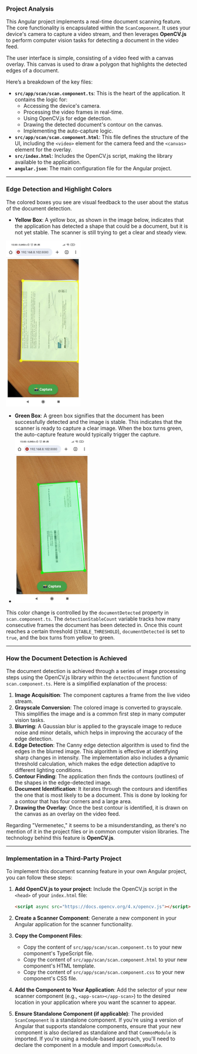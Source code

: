 ### **Project Analysis**

This Angular project implements a real-time document scanning feature. The core functionality is encapsulated within the `ScanComponent`. It uses your device's camera to capture a video stream, and then leverages **OpenCV.js** to perform computer vision tasks for detecting a document in the video feed.

The user interface is simple, consisting of a video feed with a canvas overlay. This canvas is used to draw a polygon that highlights the detected edges of a document.

Here’s a breakdown of the key files:

  * **`src/app/scan/scan.component.ts`**: This is the heart of the application. It contains the logic for:
      * Accessing the device's camera.
      * Processing the video frames in real-time.
      * Using OpenCV.js for edge detection.
      * Drawing the detected document's contour on the canvas.
      * Implementing the auto-capture logic.
  * **`src/app/scan/scan.component.html`**: This file defines the structure of the UI, including the `<video>` element for the camera feed and the `<canvas>` element for the overlay.
  * **`src/index.html`**: Includes the OpenCV.js script, making the library available to the application.
  * **`angular.json`**: The main configuration file for the Angular project.

-----

### **Edge Detection and Highlight Colors**

The colored boxes you see are visual feedback to the user about the status of the document detection.

  * **Yellow Box**: A yellow box, as shown in the image below, indicates that the application has detected a shape that could be a document, but it is not yet stable. The scanner is still trying to get a clear and steady view.
  <img src="docu-scan-app\img\captura_Edge_Detection_1_yellow.jpeg" height="450" >

  * **Green Box**: A green box signifies that the document has been successfully detected and the image is stable. This indicates that the scanner is ready to capture a clear image. When the box turns green, the auto-capture feature would typically trigger the capture.
  * <img src="docu-scan-app\img\captura_Edge_Detection_2_gren.jpeg" height="450" >

This color change is controlled by the `documentDetected` property in `scan.component.ts`. The `detectionStableCount` variable tracks how many consecutive frames the document has been detected in. Once this count reaches a certain threshold (`STABLE_THRESHOLD`), `documentDetected` is set to `true`, and the box turns from yellow to green.

-----

### **How the Document Detection is Achieved**

The document detection is achieved through a series of image processing steps using the OpenCV.js library within the `detectDocument` function of `scan.component.ts`. Here is a simplified explanation of the process:

1.  **Image Acquisition**: The component captures a frame from the live video stream.
2.  **Grayscale Conversion**: The colored image is converted to grayscale. This simplifies the image and is a common first step in many computer vision tasks.
3.  **Blurring**: A Gaussian blur is applied to the grayscale image to reduce noise and minor details, which helps in improving the accuracy of the edge detection.
4.  **Edge Detection**: The Canny edge detection algorithm is used to find the edges in the blurred image. This algorithm is effective at identifying sharp changes in intensity. The implementation also includes a dynamic threshold calculation, which makes the edge detection adaptive to different lighting conditions.
5.  **Contour Finding**: The application then finds the contours (outlines) of the shapes in the edge-detected image.
6.  **Document Identification**: It iterates through the contours and identifies the one that is most likely to be a document. This is done by looking for a contour that has four corners and a large area.
7.  **Drawing the Overlay**: Once the best contour is identified, it is drawn on the canvas as an overlay on the video feed.

Regarding "Vermenetec," it seems to be a misunderstanding, as there's no mention of it in the project files or in common computer vision libraries. The technology behind this feature is **OpenCV.js**.

-----

### **Implementation in a Third-Party Project**

To implement this document scanning feature in your own Angular project, you can follow these steps:

1.  **Add OpenCV.js to your project**: Include the OpenCV.js script in the `<head>` of your `index.html` file:

    ```html
    <script async src="https://docs.opencv.org/4.x/opencv.js"></script>
    ```

2.  **Create a Scanner Component**: Generate a new component in your Angular application for the scanner functionality.

3.  **Copy the Component Files**:

      * Copy the content of `src/app/scan/scan.component.ts` to your new component's TypeScript file.
      * Copy the content of `src/app/scan/scan.component.html` to your new component's HTML template.
      * Copy the content of `src/app/scan/scan.component.css` to your new component's CSS file.

4.  **Add the Component to Your Application**: Add the selector of your new scanner component (e.g., `<app-scan></app-scan>`) to the desired location in your application where you want the scanner to appear.

5.  **Ensure Standalone Component (if applicable)**: The provided `ScanComponent` is a standalone component. If you're using a version of Angular that supports standalone components, ensure that your new component is also declared as standalone and that `CommonModule` is imported. If you're using a module-based approach, you'll need to declare the component in a module and import `CommonModule`.
